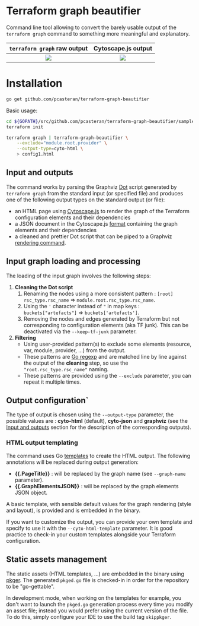# Terraform graph beautifier

Command line tool allowing to convert the barely usable output of the `terraform graph` command to something more meaningful and explanatory.

| `terraform graph` raw output | Cytoscape.js output |
| :-: | :-: |
| ![](doc/config1_raw.png) | ![](doc/config1_cyto_embedded.png) |


# Installation
```bash
go get github.com/pcasteran/terraform-graph-beautifier
```

Basic usage:
```bash
cd ${GOPATH}/src/github.com/pcasteran/terraform-graph-beautifier/samples/config1/
terraform init

terraform graph | terraform-graph-beautifier \
    --exclude="module.root.provider" \
    --output-type=cyto-html \
    > config1.html
```

## Input and outputs
The command works by parsing the Graphviz [Dot](https://www.graphviz.org/doc/info/lang.html) script generated by `terraform graph` from the standard input (or specified file) and produces one of the following output types on the standard output (or file):
- an HTML page using [Cytoscape.js](https://js.cytoscape.org/) to render the graph of the Terraform configuration elements and their dependencies
- a JSON document in the Cytoscape.js [format](https://js.cytoscape.org/#notation/elements-json) containing the graph elements and their dependencies
- a cleaned and prettier Dot script that can be piped to a Graphviz [rendering command](https://linux.die.net/man/1/dot).

## Input graph loading and processing
The loading of the input graph involves the following steps:
1. **Cleaning the Dot script**
   1. Renaming the nodes using a more consistent pattern : `[root] rsc_type.rsc_name` => `module.root.rsc_type.rsc_name`.
   1. Using the `'` character instead of `"` in map keys : `buckets["artefacts"]` => `buckets['artefacts']`.
   1. Removing the nodes and edges generated by Terraform but not corresponding to configuration elements (aka TF junk). This can be deactivated via the `--keep-tf-junk` parameter.
1. **Filtering**
   - Using user-provided pattern(s) to exclude some elements (resource, var, module, provider, ...) from the output.
   - These patterns are [Go regexp](https://golang.org/pkg/regexp/) and are matched line by line against the output of the **cleaning** step, so use the `"root.rsc_type.rsc_name"` naming.
   - These patterns are provided using the `--exclude` parameter, you can repeat it multiple times.

## Output configuration`

The type of output is chosen using the `--output-type` parameter, the possible values are : **cyto-html** (default), **cyto-json** and **graphviz** (see the [Input and outputs](#input-and-outputs) section for the description of the corresponding outputs).

### HTML output templating
The command uses Go [templates](https://golang.org/pkg/text/template/) to create the HTML output.
The following annotations will be replaced during output generation:
- **{{.PageTitle}}** : will be replaced by the graph name (see `--graph-name` parameter).
- **{{.GraphElementsJSON}}** : will be replaced by the graph elements JSON object.

A basic template, with sensible default values for the graph rendering (style and layout), is provided and is embedded in the binary.

If you want to customize the output, you can provide your own template and specify to use it with the `--cyto-html-template` parameter.
It is good practice to check-in your custom templates alongside your Terraform configuration.

## Static assets management
The static assets (HTML templates, ...) are embedded in the binary using [pkger](https://github.com/markbates/pkger).
The generated `pkged.go` file is checked-in in order for the repository to be "go-gettable".

In development mode, when working on the templates for example, you don't want to launch the `pkged.go` generation process every time you modify an asset file; instead you would prefer using the current version of the file.
To do this, simply configure your IDE to use the build tag `skippkger`.
